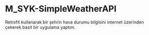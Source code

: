 # M_SYK-SimpleWeatherAPI
Retrofit kullanarak bir şehrin hava durumu bilgisini internet üzerinden çekerek basit bir uygulama yaptım.
